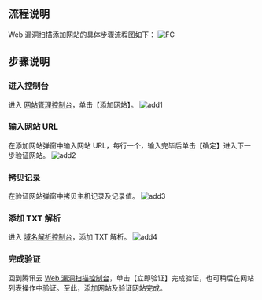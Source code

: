 ## 流程说明
Web 漏洞扫描添加网站的具体步骤流程图如下：
![FC](https://main.qcloudimg.com/raw/4776b81b5798064c743d3dde8b82854c.png)
## 步骤说明
### 进入控制台
进入 [网站管理控制台](https://console.cloud.tencent.com/cws)，单击【添加网站】。 
 ![add1](https://main.qcloudimg.com/raw/c1488c4b46291e188a14bba0dd65eabc.png)
### 输入网站 URL
在添加网站弹窗中输入网站 URL，每行一个，输入完毕后单击【确定】进入下一步验证网站。 
 ![add2](https://main.qcloudimg.com/raw/55a259b978eb6960f68b13f6e0e86632.png)
### 拷贝记录
在验证网站弹窗中拷贝主机记录及记录值。 
 ![add3](https://main.qcloudimg.com/raw/c15ffd8a318af8cdbe763084a088e816.png)
### 添加 TXT 解析
进入 [域名解析控制台](https://console.cloud.tencent.com/domain)，添加 TXT 解析。 
 ![add4](https://main.qcloudimg.com/raw/bc31a0d1b32d50efe77f5643a94af7f2.png)
### 完成验证
回到腾讯云 [Web 漏洞扫描控制台](https://console.cloud.tencent.com/cws)，单击【立即验证】完成验证，也可稍后在网站列表操作中验证。至此，添加网站及验证网站完成。